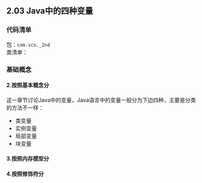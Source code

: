 ## 2.03 Java中的四种变量

### 代码清单
包：`com.sco._2nd`<br/>
类清单：<br/>

### 基础概念

#### 2.按照基本概念分
这一章节讨论Java中的变量，Java语言中的变量一般分为下边四种，主要是分类的方法不一样：

* 类变量
* 实例变量
* 局部变量
* 块变量



#### 3.按照内存模型分

#### 4.按照修饰符分